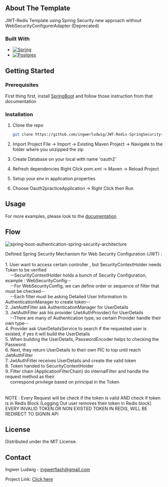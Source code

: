 <!-- JWT with Redis (Jedis) Spring Security Template -->
## About The Template


JWT-Redis Template using Spring Security new approach without WebSecurityConfigurerAdapter (Deprecated)


### Built With

* [![Spring][Spring.com]][Spring-url]
* [![Postgres][Postgre.com]][Postgre-url]


<!-- GETTING STARTED -->
## Getting Started

### Prerequisites

First thing first, install <a href="https://docs.spring.io/spring-boot/docs/1.0.2.RELEASE/reference/html/getting-started-installing-spring-boot.html">SpringBoot</a> and follow those instruction from that documentation

### Installation

1. Clone the repo
   ```sh
   git clone https://github.com/ingwerludwig/JWT-Redis-SpringSecurity-Template.git
   ```
   
2. Import Project
   File -> Import -> Existing Maven Project -> Navigate to the folder where you unzipped the zip

3. Create Database on your local with name 'oauth2'

4. Refresh dependencies
   Right Click pom.xml -> Maven -> Reload Project
   
5. Setup your env in application.properties

6. Choose Oauth2practiceApplication -> Right Click then Run


<!-- USAGE EXAMPLES -->
## Usage

For more examples, please look to the <a href="https://documenter.getpostman.com/view/26715144/2s93eVVYcp">documentation</a>



<!-- SPRING SECURITY FLOW -->
## Flow
![spring-boot-authentication-spring-security-architecture](https://user-images.githubusercontent.com/54592376/235856519-8af31b9c-cf20-49ff-aef4-3fe72e3ccbe9.png)

Defined Spring Security Mechanism for Web Security Configuration (JWT) : <br /><br />
    1. User want to access certain controller , but SecurityContextHolder needs Token to be verified <br />
        &nbsp;&nbsp;&nbsp;&nbsp;--SecurityContextHolder holds a bunch of Security Configuration, example : WebSecurityConfig--<br />
        &nbsp;&nbsp;&nbsp;&nbsp;--For WebSecurityConfig, we can define order or sequence of filter that must be checked--<br />
        &nbsp;&nbsp;&nbsp;&nbsp;--Each filter must be asking Detailed User Information to AuthenticationManager to create token--<br />
    2. JwtAuthFilter ask AuthenticationManager for UserDetails<br />
    3. JwtAuthFilter ask his provider (JwtAuthProvider) for UserDetails<br />
        &nbsp;&nbsp;&nbsp;&nbsp;--There are many of Authentication type, so certain Provider handle their own type--<br />
    4. Provider ask UserDetailsService to search if the requested user is existed, if yes it will build the UserDetails<br />
    5. When building the UserDetails, PasswordEncoder helps to checking the Password<br />
    6. Next, they return UserDetails to their own PIC to top until reach JwtAuthFilter<br />
    7. JwtAuthFilter receives UserDetails and create the valid token<br />
    8. Token handed to SecurityContextHolder<br />
    9. Filter chain (ApplicationFilterChain) do internalFilter and handle the request method as their<br />
       &nbsp;&nbsp;&nbsp;&nbsp;correspond privilege based on principal in the Token<br />
        <br /><br />
 NOTE : Every Request will be check if the token is valid AND check if token is in Redis Block (Logging Out user removes their token in Redis block)<br />
 EVERY INVALID TOKEN OR NON EXISTED TOKEN IN REDIS, WILL BE REDIRECT TO SIGNIN API<br />


<!-- LICENSE -->
## License

Distributed under the MIT License.



<!-- CONTACT -->
## Contact

Ingwer Ludwig - ingwerflash@gmail.com

Project Link: <a href="https://github.com/ingwerludwig/JWT-Redis-SpringSecurity-Template">Click here</a>


<!-- MARKDOWN LINKS & IMAGES -->
<!-- https://www.markdownguide.org/basic-syntax/#reference-style-links -->
[contributors-shield]: https://img.shields.io/github/contributors/othneildrew/Best-README-Template.svg?style=for-the-badge
[contributors-url]: https://github.com/othneildrew/Best-README-Template/graphs/contributors
[forks-shield]: https://img.shields.io/github/forks/othneildrew/Best-README-Template.svg?style=for-the-badge
[forks-url]: https://github.com/othneildrew/Best-README-Template/network/members
[stars-shield]: https://img.shields.io/github/stars/othneildrew/Best-README-Template.svg?style=for-the-badge
[stars-url]: https://github.com/othneildrew/Best-README-Template/stargazers
[issues-shield]: https://img.shields.io/github/issues/othneildrew/Best-README-Template.svg?style=for-the-badge
[issues-url]: https://github.com/othneildrew/Best-README-Template/issues
[license-shield]: https://img.shields.io/github/license/othneildrew/Best-README-Template.svg?style=for-the-badge
[license-url]: https://github.com/othneildrew/Best-README-Template/blob/master/LICENSE.txt
[linkedin-shield]: https://img.shields.io/badge/-LinkedIn-black.svg?style=for-the-badge&logo=linkedin&colorB=555
[linkedin-url]: https://linkedin.com/in/othneildrew
[product-screenshot]: images/screenshot.png
[Next.js]: https://img.shields.io/badge/next.js-000000?style=for-the-badge&logo=nextdotjs&logoColor=white
[Next-url]: https://nextjs.org/
[React.js]: https://img.shields.io/badge/React-20232A?style=for-the-badge&logo=react&logoColor=61DAFB
[React-url]: https://reactjs.org/
[Vue.js]: https://img.shields.io/badge/Vue.js-35495E?style=for-the-badge&logo=vuedotjs&logoColor=4FC08D
[Vue-url]: https://vuejs.org/
[Angular.io]: https://img.shields.io/badge/Angular-DD0031?style=for-the-badge&logo=angular&logoColor=white
[Angular-url]: https://angular.io/
[Svelte.dev]: https://img.shields.io/badge/Svelte-4A4A55?style=for-the-badge&logo=svelte&logoColor=FF3E00
[Svelte-url]: https://svelte.dev/
[Laravel.com]: https://img.shields.io/badge/Laravel-FF2D20?style=for-the-badge&logo=laravel&logoColor=white
[Laravel-url]: https://laravel.com
[Bootstrap.com]: https://img.shields.io/badge/Bootstrap-563D7C?style=for-the-badge&logo=bootstrap&logoColor=white
[Bootstrap-url]: https://getbootstrap.com
[JQuery.com]: https://img.shields.io/badge/jQuery-0769AD?style=for-the-badge&logo=jquery&logoColor=white
[JQuery-url]: https://jquery.com 
[Postgre.com]: https://img.shields.io/badge/postgres-%23316192.svg?style=for-the-badge&logo=postgresql&logoColor=white
[Postgre-url]: https://www.postgresql.org/
[Spring.com]: https://img.shields.io/badge/Spring-6DB33F?style=for-the-badge&logo=spring&logoColor=white
[Spring-url]: https://spring.io/
